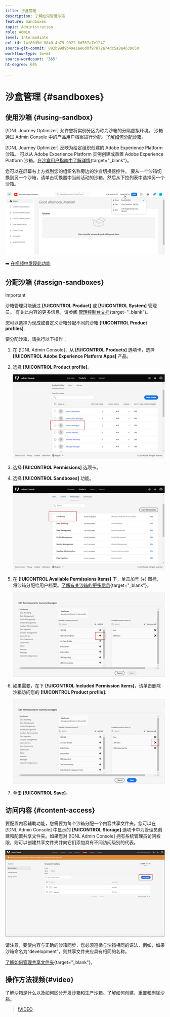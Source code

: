 ```yaml
---
title: 沙盒管理
description: 了解如何管理沙箱
feature: Sandboxes
topic: Administration
role: Admin
level: Intermediate
exl-id: 14f80d5d-0840-4b79-9922-6d557a7e1247
source-git-commit: 882b99d9b49e1ae6d0f97872a74dc5a8a4639050
workflow-type: tm+mt
source-wordcount: '365'
ht-degree: 66%

---
```


# 沙盒管理 {#sandboxes}

## 使用沙箱 {#using-sandbox}

[!DNL Journey Optimizer] 允许您将实例分区为称为沙箱的分隔虚拟环境。
沙箱通过 Admin Console 中的产品用户档案进行分配。[了解如何分配沙箱](permissions.md#create-product-profile)。

[!DNL Journey Optimizer] 反映为给定组织创建的 Adobe Experience Platform 沙箱。
可以从 Adobe Experience Platform 实例创建或重置 Adobe Experience Platform 沙箱。[在沙盒用户指南中了解详情](https://experienceleague.adobe.com/docs/experience-platform/sandbox/ui/user-guide.html?lang=zh-Hans){target=&quot;_blank&quot;}。

您可以在屏幕右上方找到您的组织名称旁边的沙盒切换器控件。 要从一个沙箱切换到另一个沙箱，请单击切换器中当前活动的沙箱，然后从下拉列表中选择另一个沙箱。

![](assets/sandbox_5.png)

➡️ [在视频中发现此功能](#video)

## 分配沙箱 {#assign-sandboxes}

>[!IMPORTANT]
>
> 沙箱管理只能通过 **[!UICONTROL Product]** 或 **[!UICONTROL System]** 管理员。 有关此内容的更多信息，请参阅 [管理控制台文档](https://helpx.adobe.com/enterprise/admin-guide.html/enterprise/using/admin-roles.ug.html){target=&quot;_blank&quot;}。

您可以选择为现成或自定义沙箱分配不同的沙箱 **[!UICONTROL Product profiles]**.

要分配沙箱，请执行以下操作：

1. 在 [!DNL Admin Console]，从 **[!UICONTROL Products]** 选项卡，选择 **[!UICONTROL Adobe Experience Platform Apps]** 产品。

1. 选择 **[!UICONTROL Product profile]**。

   ![](assets/sandbox_1.png)

1. 选择 **[!UICONTROL Permissions]** 选项卡。

1. 选择 **[!UICONTROL Sandboxes]** 功能。

   ![](assets/sandbox_2.png)

1. 在 **[!UICONTROL Available Permissions Items]** 下，单击加号 (+) 图标，将沙箱分配给用户档案。[了解有关沙箱的更多信息](https://experienceleague.adobe.com/docs/experience-platform/sandbox/home.html?lang=zh-Hans){target=&quot;_blank&quot;}。

   ![](assets/sandbox_3.png)

1. 如果需要，在下 **[!UICONTROL Included Permission Items]**，请单击删除沙箱访问您的 **[!UICONTROL Product profile]**.

   ![](assets/sandbox_4.png)

1. 单击 **[!UICONTROL Save]**。

## 访问内容 {#content-access}

要配置内容辅助功能，您需要为每个沙箱分配一个内容共享文件夹。您可以在 [!DNL Admin Console] 中显示的 **[!UICONTROL Storage]** 选项卡中为管理员创建和配置共享文件夹。如果您对 [!DNL Admin Console] 拥有系统管理员访问权限，则可以创建共享文件夹并向它们添加具有不同访问级别的代表。

![](assets/do-not-localize/content_access.png)

请注意，要使内容与正确的沙箱同步，您必须遵循与沙箱相同的语法，例如，如果沙箱命名为“development”，则共享文件夹应具有相同的名称。

[了解如何管理共享文件夹](https://helpx.adobe.com/enterprise/admin-guide.html/enterprise/using/manage-adobe-storage.ug.html){target=&quot;_blank&quot;}。

## 操作方法视频{#video}

了解沙箱是什么以及如何区分开发沙箱和生产沙箱。了解如何创建、重置和删除沙箱。

>[!VIDEO](https://video.tv.adobe.com/v/334355?quality=12)
